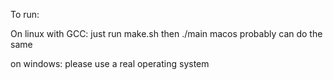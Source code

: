 To run:

On linux with GCC: just run make.sh then ./main
macos probably can do the same

on windows: please use a real operating system
